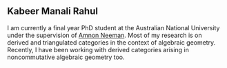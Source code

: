 ## Kabeer Manali Rahul


I am currently a final year PhD student at the Australian National University under the supervision of [Amnon Neeman](https://maths.anu.edu.au/people/amnon-neeman). Most of my research is on derived and triangulated categories in the context of algebraic geometry. Recently, I have been working with derived categories arising in noncommutative algebraic geometry too.
